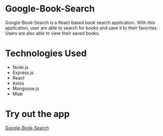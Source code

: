 # Google-Book-Search
Google-Book-Search is a React based book search application.
With this application, user are able to search for books and save
it to their favorites. Users are also able to view their saved books.

# Technologies Used
* Node.js
* Express.js
* React
* Axios
* Mongoose.js
* Mlab

# Try out the app
[Google-Book-Search](https://google-book-search-mario.herokuapp.com/)
